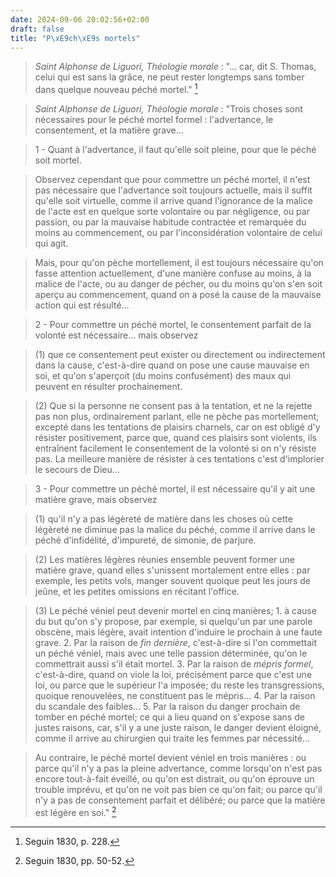 ```yaml
---
date: 2024-09-06 20:02:56+02:00
draft: false
title: "P\xE9ch\xE9s mortels"
---
```





> *Saint Alphonse de Liguori, Théologie morale* : "... car, dit S. Thomas, celui qui est sans la grâce, ne peut rester longtemps sans tomber dans quelque nouveau péché mortel." [^1]

[^1]: Seguin 1830, p. 228.

> *Saint Alphonse de Liguori, Théologie morale* : "Trois choses sont nécessaires pour le péché mortel formel : l'advertance, le consentement, et la matière grave... 

> 1 - Quant à l'advertance, il faut qu'elle soit pleine, pour que le péché soit mortel.

> Observez cependant que pour commettre un péché mortel, il n'est pas nécessaire que l'advertance soit toujours actuelle, mais il suffit qu'elle soit virtuelle, comme il arrive quand l'ignorance de la malice de l'acte est en quelque sorte volontaire ou par négligence, ou par passion, ou par la mauvaise habitude contractée et remarquée du moins au commencement, ou par l'inconsidération volontaire de celui qui agit.

> Mais, pour qu'on pèche mortellement, il est toujours nécessaire qu'on fasse attention actuellement, d'une manière confuse au moins, à la malice de l'acte, ou au danger de pécher, ou du moins qu'on s'en soit aperçu au commencement, quand on a posé la cause de la mauvaise action qui est résulté...

> 2 - Pour commettre un péché mortel, le consentement parfait de la volonté est nécessaire... mais observez
 
> (1) que ce consentement peut exister ou directement ou indirectement dans la cause, c'est-à-dire quand on pose une cause mauvaise en soi, et qu'on s'aperçoit (du moins confusément) des maux qui peuvent en résulter prochainement.

> (2) Que si la personne ne consent pas à la tentation, et ne la rejette pas non plus, ordinairement parlant, elle ne pèche pas mortellement; excepté dans les tentations de plaisirs charnels, car on est obligé d'y résister positivement, parce que, quand ces plaisirs sont violents, ils entraînent facilement le consentement de la volonté si on n'y résiste pas. La meilleure manière de résister à ces tentations c'est d'implorier le secours de Dieu...

> 3 - Pour commettre un péché mortel, il est nécessaire qu'il y ait une matière grave, mais observez

> (1) qu'il n'y a pas légèreté de matière dans les choses où cette légèreté ne diminue pas la malice du péché, comme il arrive dans le péché d'infidélité, d'impureté, de simonie, de parjure.

> (2) Les matières légères réunies ensemble peuvent former une matière grave, quand elles s'unissent mortalement entre elles : par exemple, les petits vols, manger souvent quoique peut les jours de jeûne, et les petites omissions en récitant l'office.

> (3) Le péché véniel peut devenir mortel en cinq manières; 1. à cause du but qu'on s'y propose, par exemple, si quelqu'un par une parole obscène, mais légère, avait intention d'induire le prochain à une faute grave. 2. Par la raison de *fin dernière*, c'est-à-dire si l'on commettait un péché véniel, mais avec une telle passion déterminée, qu'on le commettrait aussi s'il était mortel. 3. Par la raison de *mépris formel*, c'est-à-dire, quand on viole la loi, précisément parce que c'est une loi, ou parce que le supérieur l'a imposée; du reste les transgressions, quoique renouvelées, ne constituent pas le mépris... 4. Par la raison du scandale des faibles... 5. Par la raison du danger prochain de tomber en péché mortel; ce qui a lieu quand on s'expose sans de justes raisons, car, s'il y a une juste raison, le danger devient éloigné, comme il arrive au chirurgien qui traite les femmes par nécessité...

> Au contraire, le péché mortel devient véniel en trois manières : ou parce qu'il n'y a pas la pleine advertance, comme lorsqu'on n'est pas encore tout-à-fait éveillé, ou qu'on est distrait, ou qu'on éprouve un trouble imprévu, et qu'on ne voit pas bien ce qu'on fait; ou parce qu'il n'y a pas de consentement parfait et délibéré; ou parce que la matière est légère en soi." [^2]

[^2]: Seguin 1830, pp. 50-52.
